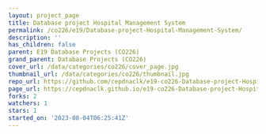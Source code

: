 ```yaml
---
layout: project_page
title: Database project Hospital Management System
permalink: /co226/e19/Database-project-Hospital-Management-System/
description: ''
has_children: false
parent: E19 Database Projects (CO226)
grand_parent: Database Projects (CO226)
cover_url: /data/categories/co226/cover_page.jpg
thumbnail_url: /data/categories/co226/thumbnail.jpg
repo_url: https://github.com/cepdnaclk/e19-co226-Database-project-Hospital-Management-System
page_url: https://cepdnaclk.github.io/e19-co226-Database-project-Hospital-Management-System
forks: 2
watchers: 1
stars: 1
started_on: '2023-08-04T06:25:41Z'
---
```


